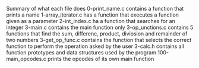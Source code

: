 Summary of what each file does
0-print_name.c contains a function that prints a name
1-array_iterator.c has a function that executes a function given as a parameter
2-int_index.c ha a function that searches for an integer
3-main.c contains the main function only
3-op_unctions.c contains 5 functions that find the sum, differenc, product, diviosion and remainder of two numbers
3-get_op_func.c contains the function that selects the correct function to perform the operation asked by the user
3-calc.h contains all function prototypes and data structures used by the program
100-main_opcodes.c prints the opcodes of its own main function
